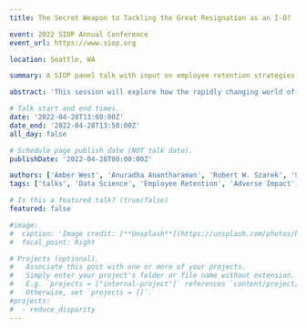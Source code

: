 ```yaml
---
title: The Secret Weapon to Tackling the Great Resignation as an I-O?

event: 2022 SIOP Annual Conference
event_url: https://www.siop.org

location: Seattle, WA

summary: A SIOP panel talk with input on employee retention strategies across different industries.

abstract: 'This session will explore how the rapidly changing world of work is impacting the practice of talent analytics in an applied setting for I-O psychologists and how embracing data science techniques is mission critical to meet business demands for scalable insights to inform strategy. The discussion will focus on the Great Resignation, DEI, and ethical considerations. Practitioners can expect to hear best practices, academics can expect to hear some novel approaches to inform new research topics.'

# Talk start and end times.
date: '2022-04-28T13:00:00Z'
date_end: '2022-04-28T13:50:00Z'
all_day: false

# Schedule page publish date (NOT talk date).
publishDate: '2022-04-28T00:00:00Z'

authors: ['Amber West', 'Anuradha Anantharaman', 'Robert W. Szarek', 'Sara J. Crouch', 'Joshua Ruf']
tags: ['talks', 'Data Science', 'Employee Retention', 'Adverse Impact', 'DEI', 'Great Resignation']

# Is this a featured talk? (true/false)
featured: false

#image:
#  caption: 'Image credit: [**Unsplash**](https://unsplash.com/photos/bzdhc5b3Bxs)'
#  focal_point: Right

# Projects (optional).
#   Associate this post with one or more of your projects.
#   Simply enter your project's folder or file name without extension.
#   E.g. `projects = ["internal-project"]` references `content/project/deep-learning/index.md`.
#   Otherwise, set `projects = []`.
#projects:
#  - reduce_disparity
---
```

